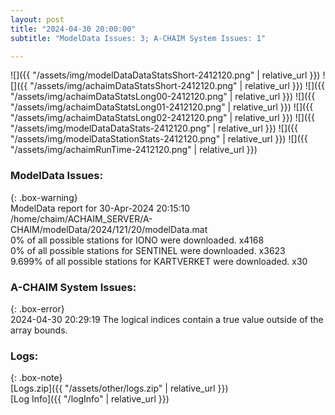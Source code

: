 ```yaml
---
layout: post
title: "2024-04-30 20:00:00"
subtitle: "ModelData Issues: 3; A-CHAIM System Issues: 1"

---
```


![]({{ "/assets/img/modelDataDataStatsShort-2412120.png" | relative_url }})
![]({{ "/assets/img/achaimDataStatsShort-2412120.png" | relative_url }})
![]({{ "/assets/img/achaimDataStatsLong00-2412120.png" | relative_url }})
![]({{ "/assets/img/achaimDataStatsLong01-2412120.png" | relative_url }})
![]({{ "/assets/img/achaimDataStatsLong02-2412120.png" | relative_url }})
![]({{ "/assets/img/modelDataDataStats-2412120.png" | relative_url }})
![]({{ "/assets/img/modelDataStationStats-2412120.png" | relative_url }})
![]({{ "/assets/img/achaimRunTime-2412120.png" | relative_url }})


### ModelData Issues:  
  
{: .box-warning}  
 ModelData report for 30-Apr-2024 20:15:10   
 /home/chaim/ACHAIM_SERVER/A-CHAIM/modelData/2024/121/20/modelData.mat   
 0% of all possible stations for IONO were downloaded. x4168   
 0% of all possible stations for SENTINEL were downloaded. x3623   
 9.699% of all possible stations for KARTVERKET were downloaded. x30   
  
### A-CHAIM System Issues:  
  
{: .box-error}  
2024-04-30 20:29:19 The logical indices contain a true value outside of the array bounds.  

### Logs:  
  
{: .box-note}  
[Logs.zip]({{ "/assets/other/logs.zip" | relative_url }})  
[Log Info]({{ "/logInfo" | relative_url }})  
